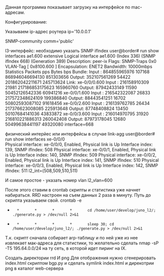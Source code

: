 Данная программа показывает загрузку на интерфейсе по mac-адресам.

Конфигурирование:

Указываем ip-адрес роутера
ip='10.0.0.1'

SNMP-community
comm='public'

l3-интерфейс: необходимо указать SNMP ifIndex
user@border# run show interfaces ae1.600 extensive 
  Logical interface ae1.600 (Index 336) (SNMP ifIndex 668) (Generation 389)
    Description: peer-ix
    Flags: SNMP-Traps 0x0 VLAN-Tag [ 0x8100.600 ]  Encapsulation: ENET2
    Bandwidth: 10000mbps
    Statistics        Packets        pps         Bytes          bps
    Bundle:
        Input :  864855965976     107168 868946046694130    851303656
        Output:  352107561269      54422 201862042211671    245713624
    Link:
      xe-0/0/0.600
        Input :  216158910309      21981 217186853175623    165960760
        Output:   87942433149      11590 50452126542336     60941216
      xe-0/0/1.600
        Input :  216542322087      26833 217572348624109    199386840
        Output:   88443541251      16702 50802593087102     91618456
      xe-0/0/2.600
        Input :  216139762785      26434 217376623008085    225913648
        Output:   87748408824      13450 50107684141036     43833872
      xe-0/0/3.600
        Input :  216014970795      31920 216810221886313    260042408
        Output:   87973178045      12680 50499638441197     49320080
interface=668

физический интерйес или интерфейсы в случае link-agg
user@border# run show interfaces xe-0/0/0   
Physical interface: xe-0/0/0, Enabled, Physical link is Up
  Interface index: 139, SNMP ifIndex: 508
Physical interface: xe-0/0/1, Enabled, Physical link is Up
  Interface index: 140, SNMP ifIndex: 509
Physical interface: xe-0/0/2, Enabled, Physical link is Up
  Interface index: 141, SNMP ifIndex: 510
Physical interface: xe-0/0/3, Enabled, Physical link is Up
  Interface index: 142, SNMP ifIndex: 511
l2_int=(508,509,510,511)

И самое простое - указать номер vlan
l2_vlan=600

После этого ставим в crontab скрипты и статистика уже начнет набираться. RRD настроен на съем данных 2 раза в минуту.
Путь до скрипта указываем свой.
crontab -e
*       *       *       *       *       cd /home/user/develop/juno_l2/; ./generate.py > /dev/null 2>&1
*       *       *       *       *       sleep 30; cd /home/user/develop/juno_l2/; ./generate.py > /dev/null 2>&1
Т.к. скрипт сначала собирает arp-таблицу и по ней уже из нее извлекает мак-адреса для статистики, то желательно сделать nmap -sP -T5 195.64.0.0/24 на ту сеть, в которой идет пиринг на IX.

Создать директории rrd И png
Для отображения нужно сгенерировать index.html скриптом bgp.py и сделать symlink index.html и дирекотрии png в каталог web-сервера
